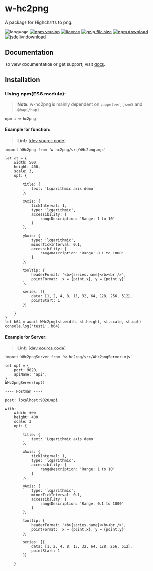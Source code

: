 # w-hc2png
A package for Highcharts to png.

![language](https://img.shields.io/badge/language-JavaScript-orange.svg) 
[![npm version](http://img.shields.io/npm/v/w-hc2png.svg?style=flat)](https://npmjs.org/package/w-hc2png) 
[![license](https://img.shields.io/npm/l/w-hc2png.svg?style=flat)](https://npmjs.org/package/w-hc2png) 
[![gzip file size](http://img.badgesize.io/yuda-lyu/w-hc2png/master/dist/w-hc2png.umd.js.svg?compression=gzip)](https://github.com/yuda-lyu/w-hc2png)
[![npm download](https://img.shields.io/npm/dt/w-hc2png.svg)](https://npmjs.org/package/w-hc2png) 
[![jsdelivr download](https://img.shields.io/jsdelivr/npm/hm/w-hc2png.svg)](https://www.jsdelivr.com/package/npm/w-hc2png)

## Documentation
To view documentation or get support, visit [docs](https://yuda-lyu.github.io/w-hc2png/WHc2png.html).

## Installation
### Using npm(ES6 module):
> **Note:** w-hc2png is mainly dependent on `puppeteer`, `json5` and `@hapi/hapi`.
```alias
npm i w-hc2png
```

#### Example for function:
> **Link:** [[dev source code](https://github.com/yuda-lyu/w-hc2png/blob/master/scla.mjs)]
```alias
import WHc2png from 'w-hc2png/src/WHc2png.mjs'

let st = {
    width: 500,
    height: 400,
    scale: 3,
    opt: {

        title: {
            text: 'Logarithmic axis demo'
        },

        xAxis: {
            tickInterval: 1,
            type: 'logarithmic',
            accessibility: {
                rangeDescription: 'Range: 1 to 10'
            }
        },

        yAxis: {
            type: 'logarithmic',
            minorTickInterval: 0.1,
            accessibility: {
                rangeDescription: 'Range: 0.1 to 1000'
            }
        },

        tooltip: {
            headerFormat: '<b>{series.name}</b><br />',
            pointFormat: 'x = {point.x}, y = {point.y}'
        },

        series: [{
            data: [1, 2, 4, 8, 16, 32, 64, 128, 256, 512],
            pointStart: 1
        }]

    }
}
let b64 = await WHc2png(st.width, st.height, st.scale, st.opt)
console.log('test1', b64)

```

#### Example for Server:
> **Link:** [[dev source code](https://github.com/yuda-lyu/w-hc2png/blob/master/srv.mjs)]
```alias
import WHc2pngServer from 'w-hc2png/src/WHc2pngServer.mjs'

let opt = {
    port: 9020,
    apiName: 'api',
}
WHc2pngServer(opt)

---- Postman ----

post: localhost:9020/api

with:
    width: 500
    height: 400
    scale: 3
    opt: {
    
        title: {
            text: 'Logarithmic axis demo'
        },
    
        xAxis: {
            tickInterval: 1,
            type: 'logarithmic',
            accessibility: {
                rangeDescription: 'Range: 1 to 10'
            }
        },
    
        yAxis: {
            type: 'logarithmic',
            minorTickInterval: 0.1,
            accessibility: {
                rangeDescription: 'Range: 0.1 to 1000'
            }
        },
    
        tooltip: {
            headerFormat: '<b>{series.name}</b><br />',
            pointFormat: 'x = {point.x}, y = {point.y}'
        },
    
        series: [{
            data: [1, 2, 4, 8, 16, 32, 64, 128, 256, 512],
            pointStart: 1
        }]
    
    }

```
